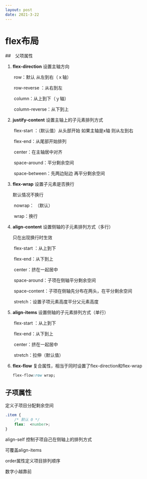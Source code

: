```yaml
---
layout: post
date: 2021-3-22
---
```


# flex布局



##　父项属性

1. **flex-direction** 设置主轴方向

   ​	row：默认 从左到右（ｘ轴）

   ​	row-reverse ：从右到左

   ​	column：从上到下（ｙ轴）

   ​	column-reverse：从下到上

   

2. **justify-content** 设置主轴上的子元素排列方式

   ​	flex-start ：（默认值）从头部开始 如果主轴是x轴 则从左到右

   ​	flex-end：从尾部开始排列

   ​	center：在主轴居中对齐

   ​	space-around：平分剩余空间

   ​	space-between：先两边贴边 再平分剩余空间

   

3. **flex-wrap** 设置子元素是否换行

   默认情况不换行

   ​	nowrap： （默认）	

   ​	wrap：换行

   

4. **align-content** 设置侧轴的子元素排列方式（多行）

   只在出现换行时生效

   ​	flex-start ：从上到下

   ​	flex-end：从下到上

   ​	center：挤在一起居中

   ​	space-around：子项在侧轴平分剩余空间

   ​	space-content：子项在侧轴先分布在两头，在平分剩余空间

   ​	stretch：设置子项元素高度平分父元素高度

   

5. **align-items** 设置侧轴的子元素排列方式（单行）

   ​	flex-start ：从上到下

   ​	flex-end：从下到上

   ​	center：挤在一起居中

   ​	stretch：拉伸（默认值）

   

6. **flex-flow** 复合属性，相当于同时设置了flex-direction和flex-wrap

   ```css
   flex-flow:row wrap;
   ```

   

## 子项属性

定义子项目分配剩余空间

```css
.item {
    /* 默认 0 */    
	flex:  <number>; 
}
```



align-self 控制子项自己在侧轴上的排列方式

可覆盖align-items



order属性定义项目排列顺序

数字小越靠前